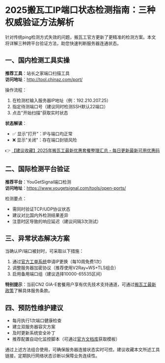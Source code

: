 # 2025搬瓦工IP端口状态检测指南：三种权威验证方法解析

针对传统ping检测方式失效的问题，搬瓦工官方更新了更精准的检测方案。本文将详解三种跨平台验证方法，助您快速判断服务器连通状态。

## 一、国内检测工具实操
**推荐工具**：站长之家端口扫描工具  
**访问地址**：http://tool.chinaz.com/port/

操作流程：
1. 在检测栏输入服务器IP地址（例：192.210.207.25）
2. 指定待测端口号（建议同时检测SSH默认22端口）
3. 点击"开始扫描"获取实时状态

**状态解读**：
- ✅ 显示"打开"：IP与端口均正常
- ❌ 显示"关闭"：存在端口封锁风险

👉 [【建议收藏】2025年搬瓦工最新优惠套餐整理汇总 - 每日更新最新可用优惠码](https://bit.ly/banwagon)

## 二、国际检测平台验证
**推荐平台**：YouGetSignal端口检测  
**访问地址**：https://www.yougetsignal.com/tools/open-ports/

检测要点：
- 需同时验证TCP/UDP协议状态
- 建议对比国内外检测结果差异
- 注意时区导致的响应延迟（建议间隔3次测试）

## 三、异常状态解决方案
当确认IP/端口被封时，可采取以下措施：
1. 通过[官方工单系统](https://bit.ly/banwagon)申请IP更换（每10周免费1次）
2. 调整服务器加密协议（推荐使用V2Ray+WS+TLS组合）
3. 启用备用端口组（建议选择10000-65535区间）

**特别提示**：当前CN2 GIA-E套餐用户享有优先技术支持通道，可通过[搬瓦工最新政策](https://bit.ly/banwagon)了解具体服务条款。

## 四、预防性维护建议
- 每月执行1次端口健康检查
- 建立双服务器容灾方案
- 及时更新系统安全补丁
- 推荐配置自动化监控脚本（可通过[官方文档库](https://bit.ly/banwagon)获取模板）

通过上述方法组合使用，可确保服务器连接状态实时可控。建议收藏本文所述工具链接，定期执行网络状态诊断以保障业务连续性。